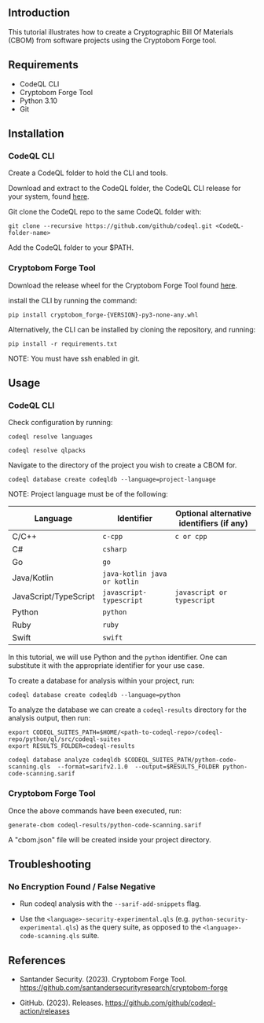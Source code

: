 ## Introduction

This tutorial illustrates how to create a Cryptographic Bill Of Materials (CBOM) from software projects using the Cryptobom Forge tool. 

## Requirements

* CodeQL CLI
* Cryptobom Forge Tool
* Python 3.10
* Git

## Installation

### CodeQL CLI

Create a CodeQL folder to hold the CLI and tools.

Download and extract to the CodeQL folder, the CodeQL CLI release for your system, found [here](https://github.com/github/codeql-action/releases).

Git clone the CodeQL repo to the same CodeQL folder with:

```git clone --recursive https://github.com/github/codeql.git <CodeQL-folder-name>```

Add the CodeQL folder to your $PATH.

### Cryptobom Forge Tool

Download the release wheel for the Cryptobom Forge Tool found [here](https://github.com/Santandersecurityresearch/cryptobom-forge/releases).

install the CLI by running the command:

```pip install cryptobom_forge-{VERSION}-py3-none-any.whl```

Alternatively, the CLI can be installed by cloning the repository, and running:

```pip install -r requirements.txt```

NOTE: You must have ssh enabled in git.

## Usage

### CodeQL CLI

Check configuration by running:

```codeql resolve languages```

```codeql resolve qlpacks```

Navigate to the directory of the project you wish to create a CBOM for.

```codeql database create codeqldb --language=project-language```

NOTE: Project language must be of the following:

|Language|	Identifier|	Optional alternative identifiers (if any)|
|--------|------------|------------------------------------------|
|C/C++|	```c-cpp```|```c or cpp```|
|C#	|```csharp```|        
|Go|```go```|          
|Java/Kotlin|```java-kotlin	java or kotlin```|
|JavaScript/TypeScript|```javascript-typescript```|```javascript or typescript```|           
|Python|```python```|          	
|Ruby|```ruby```|	
|Swift|```swift```|

In this tutorial, we will use Python and the ```python``` identifier. One can substitute it with the appropriate identifier for your use case.

To create a database for analysis within your project, run:

```codeql database create codeqldb --language=python```

To analyze the database we can create a ```codeql-results``` directory for the analysis output, then run:

```
export CODEQL_SUITES_PATH=$HOME/<path-to-codeql-repo>/codeql-repo/python/ql/src/codeql-suites
export RESULTS_FOLDER=codeql-results

codeql database analyze codeqldb $CODEQL_SUITES_PATH/python-code-scanning.qls  --format=sarifv2.1.0  --output=$RESULTS_FOLDER python-code-scanning.sarif

```

### Cryptobom Forge Tool

Once the above commands have been executed, run:


```generate-cbom codeql-results/python-code-scanning.sarif```


A "cbom.json" file will be created inside your project directory.


## Troubleshooting

### No Encryption Found / False Negative

* Run codeql analysis with the ```--sarif-add-snippets``` flag.

* Use the ```<language>-security-experimental.qls``` (e.g. ```python-security-experimental.qls```) as the query suite, as opposed to the ```<language>-code-scanning.qls``` suite.

## References
* Santander Security. (2023). Cryptobom Forge Tool. https://github.com/santandersecurityresearch/cryptobom-forge

* GitHub. (2023). Releases. https://github.com/github/codeql-action/releases
